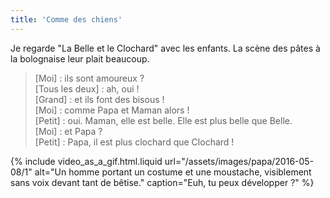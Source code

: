 ```yaml
---
title: 'Comme des chiens'
---
```


Je regarde "La Belle et le Clochard" avec les enfants. La scène des pâtes à la
bolognaise leur plait beaucoup.

<!-- more -->

> [Moi] : ils sont amoureux ?  
> [Tous les deux] : ah, oui !  
> [Grand] : et ils font des bisous !  
> [Moi] : comme Papa et Maman alors !  
> [Petit] : oui. Maman, elle est belle. Elle est plus belle que Belle.  
> [Moi] : et Papa ?  
> [Petit] : Papa, il est plus clochard que Clochard !

{% include video_as_a_gif.html.liquid
url="/assets/images/papa/2016-05-08/1"
alt="Un homme portant un costume et une moustache, visiblement sans voix devant tant de bêtise."
caption="Euh, tu peux développer ?"
%}
